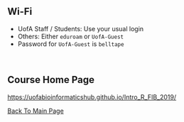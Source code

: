 ## Wi-Fi

- UofA Staff / Students: Use your usual login 
- Others: Either `eduroam` or `UofA-Guest`  
- Password for `UofA-Guest` is `belltape`

<br>

## Course Home Page

https://uofabioinformaticshub.github.io/Intro_R_FIB_2019/


[Back To Main Page](./)